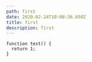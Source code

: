 ```yaml
---
path: first
date: 2020-02-24T10:08:36.650Z
title: first
description: first
---
```

```
function test() {
  return 1;
}
```
